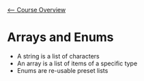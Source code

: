 [<-- Course Overview](../../1-Overview/overview.md)
# Arrays and Enums
* A string is a list of characters
* An array is a list of items of a specific type
* Enums are re-usable preset lists